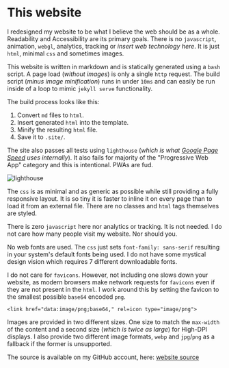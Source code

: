# This website

I redesigned my website to be what I believe the web should be as a whole. Readability and Accessibility are its primary goals. There is no `javascript`, animation, `webgl`, analytics, tracking or *insert web technology here*. It is just `html`, minimal `css` and sometimes images.

This website is written in markdown and is statically generated using a `bash` script. A page load (*without images*) is only a single `http` request. The build script (*minus image minification*) runs in under `10ms` and can easily be run inside of a loop to mimic `jekyll serve` functionality.

The build process looks like this:

1. Convert `md` files to `html`.
2. Insert generated `html` into the template.
3. Minify the resulting `html` file.
4. Save it to `.site/`.

The site also passes all tests using `lighthouse` (*which is what [Google Page Speed](https://developers.google.com/speed/pagespeed/insights/) uses internally*). It also fails for majority of the "Progressive Web App" category and this is intentional. PWAs are fud.

<picture>
  <source srcset="/images/lighthouse-2x.webp 2x,/images/lighthouse.webp" type="image/webp">
  <source srcset="/images/lighthouse-2x.png 2x, /images/lighthouse.png" type="image/png">
  <img src="/images/lighthouse.png" alt="lighthouse">
</picture>

The `css` is as minimal and as generic as possible while still providing a fully responsive layout. It is so tiny it is faster to inline it on every page than to load it from an external file. There are no classes and `html` tags themselves are styled.

There is zero `javascript` here nor analytics or tracking. It is not needed. I do not care how many people visit my website. Nor should you.

No web fonts are used. The `css` just sets `font-family: sans-serif` resulting in your system's default fonts being used. I do not have some mystical design vision which requires 7 different downloadable fonts.

I do not care for `favicons`. However, not including one slows down your website, as modern browsers make network requests for `favicons` even if they are not present in the `html`. I work around this by setting the favicon to the smallest possible `base64` encoded `png`.

```
<link href="data:image/png;base64," rel=icon type="image/png">
```

Images are provided in two different sizes. One size to match the `max-width` of the content and a second size (*which is twice as large*) for High-DPI displays. I also provide two different image formats, `webp` and `jpg`/`png` as a fallback if the former is unsupported.

The source is available on my GitHub account, here:  [website source](https://github.com/dylanaraps/blag)

